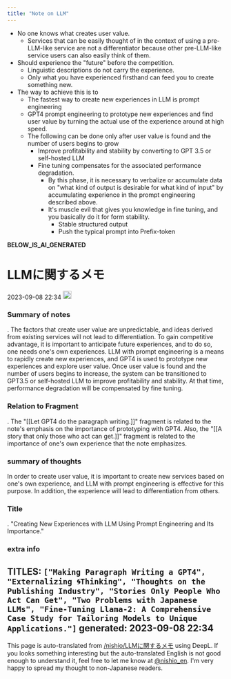 ```yaml
---
title: "Note on LLM"
---
```


- No one knows what creates user value.
    - Services that can be easily thought of in the context of using a pre-LLM-like service are not a differentiator because other pre-LLM-like service users can also easily think of them.
- Should experience the "future" before the competition.
    - Linguistic descriptions do not carry the experience.
    - Only what you have experienced firsthand can feed you to create something new.
- The way to achieve this is to
    - The fastest way to create new experiences in LLM is prompt engineering
    - GPT4 prompt engineering to prototype new experiences and find user value by turning the actual use of the experience around at high speed.
    - The following can be done only after user value is found and the number of users begins to grow
        - Improve profitability and stability by converting to GPT 3.5 or self-hosted LLM
        - Fine tuning compensates for the associated performance degradation.
            - By this phase, it is necessary to verbalize or accumulate data on "what kind of output is desirable for what kind of input" by accumulating experience in the prompt engineering described above.
            - It's muscle evil that gives you knowledge in fine tuning, and you basically do it for form stability.
                - Stable structured output
                - Push the typical prompt into Prefix-token

__BELOW_IS_AI_GENERATED__
# LLMに関するメモ
 2023-09-08 22:34 <img src='https://scrapbox.io/api/pages/nishio-en/omni/icon' alt='omni.icon' height="19.5"/>
### Summary of notes
.
The factors that create user value are unpredictable, and ideas derived from existing services will not lead to differentiation. To gain competitive advantage, it is important to anticipate future experiences, and to do so, one needs one's own experiences. LLM with prompt engineering is a means to rapidly create new experiences, and GPT4 is used to prototype new experiences and explore user value. Once user value is found and the number of users begins to increase, the system can be transitioned to GPT3.5 or self-hosted LLM to improve profitability and stability. At that time, performance degradation will be compensated by fine tuning.

### Relation to Fragment
.
The "[[Let GPT4 do the paragraph writing.]]" fragment is related to the note's emphasis on the importance of prototyping with GPT4. Also, the "[[A story that only those who act can get.]]" fragment is related to the importance of one's own experience that the note emphasizes.

### summary of thoughts
In order to create user value, it is important to create new services based on one's own experience, and LLM with prompt engineering is effective for this purpose. In addition, the experience will lead to differentiation from others.

### Title
.
"Creating New Experiences with LLM Using Prompt Engineering and Its Importance."

### extra info
TITLES: `["Making Paragraph Writing a GPT4", "Externalizing 🌀Thinking", "Thoughts on the Publishing Industry", "Stories Only People Who Act Can Get", "Two Problems with Japanese LLMs", "Fine-Tuning Llama-2: A Comprehensive Case Study for Tailoring Models to Unique Applications."]`
generated: 2023-09-08 22:34
---
This page is auto-translated from [/nishio/LLMに関するメモ](https://scrapbox.io/nishio/LLMに関するメモ) using DeepL. If you looks something interesting but the auto-translated English is not good enough to understand it, feel free to let me know at [@nishio_en](https://twitter.com/nishio_en). I'm very happy to spread my thought to non-Japanese readers.